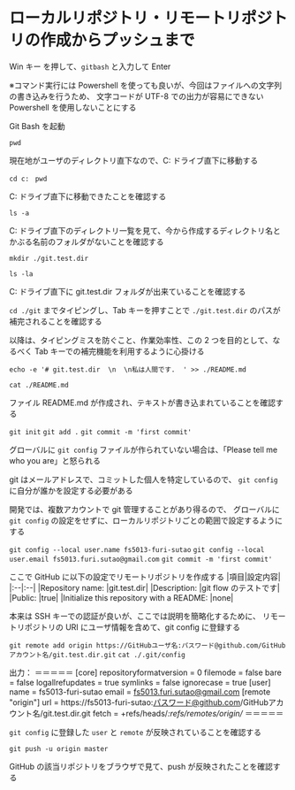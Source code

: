 # ローカルリポジトリ・リモートリポジトリの作成からプッシュまで

Win キー を押して、`gitbash` と入力して Enter 

※コマンド実行には Powershell を使っても良いが、今回はファイルへの文字列の書き込みを行うため、
文字コードが UTF-8 での出力が容易にできない Powershell を使用しないことにする

Git Bash を起動

```pwd```

現在地がユーザのディレクトリ直下なので、C: ドライブ直下に移動する

```cd c: ```
```pwd```

C: ドライブ直下に移動できたことを確認する

```ls -a```

C: ドライブ直下のディレクトリ一覧を見て、今から作成するディレクトリ名とかぶる名前のフォルダがないことを確認する

```mkdir ./git.test.dir```

```ls -la```

C: ドライブ直下に git.test.dir フォルダが出来ていることを確認する

`cd ./git` までタイピングし、Tab キーを押すことで  `./git.test.dir` のパスが補完されることを確認する

以降は、タイピングミスを防ぐこと、作業効率性、この 2 つを目的として、なるべく Tab キーでの補完機能を利用するように心掛ける

```echo -e '# git.test.dir  \n  \n私は人間です.  ' >> ./README.md```

```cat ./README.md```

ファイル README.md が作成され、テキストが書き込まれていることを確認する

```git init```
```git add .```
```git commit -m 'first commit'```

グローバルに `git config` ファイルが作られていない場合は、「Please tell me who you are」と怒られる

git はメールアドレスで、コミットした個人を特定しているので、
`git config` に自分が誰かを設定する必要がある

開発では、複数アカウントで git 管理することがあり得るので、
グローバルに `git config` の設定をせずに、ローカルリポジトリごとの範囲で設定するようにする

```git config --local user.name fs5013-furi-sutao```
```git config --local user.email fs5013.furi.sutao@gmail.com```
```git commit -m 'first commit'```

ここで GitHub に以下の設定でリモートリポジトリを作成する
|項目|設定内容|
|:--|:--|
|Repository name: |git.test.dir|
|Description: |git flow のテストです|
|Public: |true|
|Initialize this repository with a README: |none|

本来は SSH キーでの認証が良いが、ここでは説明を簡略化するために、
リモートリポジトリの URI にユーザ情報を含めて、git config に登録する

```git remote add origin https://GitHubユーザ名:パスワード@github.com/GitHubアカウント名/git.test.dir.git```
```cat ./.git/config```

出力：
＝＝＝＝＝
[core]
        repositoryformatversion = 0
        filemode = false
        bare = false
        logallrefupdates = true
        symlinks = false
        ignorecase = true
[user]
        name = fs5013-furi-sutao
        email = fs5013.furi.sutao@gmail.com
[remote "origin"]
        url = https://fs5013-furi-sutao:パスワード@github.com/GitHubアカウント名/git.test.dir.git
        fetch = +refs/heads/*:refs/remotes/origin/*
＝＝＝＝＝

`git config` に登録した `user` と `remote` が反映されていることを確認する

```git push -u origin master```

GitHub の該当リポジトリをブラウザで見て、push が反映されたことを確認する
